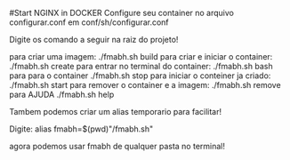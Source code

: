 #Start NGINX in DOCKER
 Configure seu container no arquivo configurar.conf em conf/sh/configurar.conf
 
Digite os comando a seguir na raiz do projeto!

para criar uma imagem:                  ./fmabh.sh build
para criar e iniciar o container:       ./fmabh.sh create
para entrar no terminal do container:   ./fmabh.sh bash
para para o container                   ./fmabh.sh stop
para iniciar o conteiner ja criado:     ./fmabh.sh start
para remover o container e a imagem:    ./fmabh.sh remove
para AJUDA                              ./fmabh.sh help

Tambem podemos criar um alias temporario para facilitar!

Digite: alias fmabh=$(pwd)"/fmabh.sh"

agora podemos usar fmabh de qualquer pasta no terminal!
